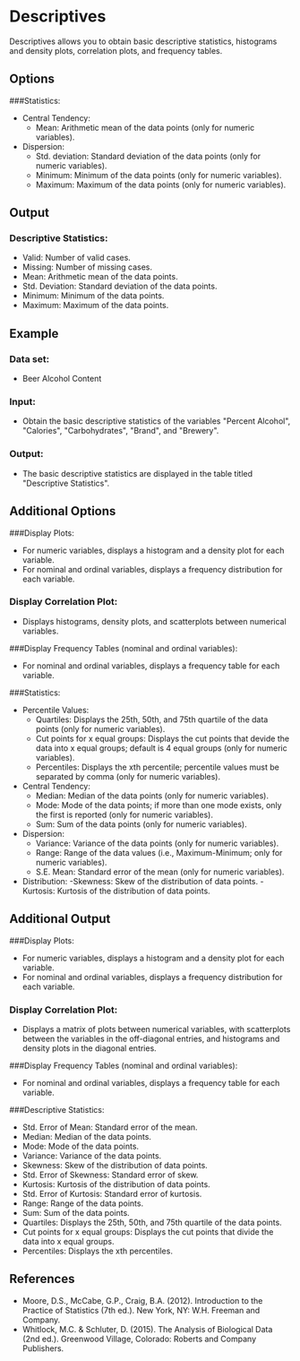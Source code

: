 Descriptives
============

Descriptives allows you to obtain basic descriptive statistics, histograms and density plots, correlation plots, and frequency tables.

Options
-------
###Statistics:
- Central Tendency:
  - Mean: Arithmetic mean of the data points (only for numeric variables).
- Dispersion:
  - Std. deviation: Standard deviation of the data points (only for numeric variables).
  - Minimum: Minimum of the data points (only for numeric variables).
  - Maximum: Maximum of the data points (only for numeric variables).
  
Output
-------
### Descriptive Statistics:
- Valid: Number of valid cases.
- Missing: Number of missing cases.
- Mean: Arithmetic mean of the data points. 
- Std. Deviation: Standard deviation of the data points. 
- Minimum: Minimum of the data points. 
- Maximum: Maximum of the data points. 

Example
-------
### Data set: 
- Beer Alcohol Content

### Input: 
- Obtain the basic descriptive statistics of the variables "Percent Alcohol", "Calories", "Carbohydrates", "Brand", and "Brewery".

### Output: 
- The basic descriptive statistics are displayed in the table titled "Descriptive Statistics".

Additional Options
------------------
###Display Plots:
- For numeric variables, displays a histogram and a density plot for each variable.
- For nominal and ordinal variables, displays a frequency distribution for each variable.

### Display Correlation Plot:
- Displays histograms, density plots, and scatterplots between numerical variables.

###Display Frequency Tables (nominal and ordinal variables):
- For nominal and ordinal variables, displays a frequency table for each variable.

###Statistics:
- Percentile Values:
  - Quartiles: Displays the 25th, 50th, and 75th quartile of the data points (only for numeric variables).
  - Cut points for x equal groups: Displays the cut points that devide the data into x equal groups; default is 4 equal groups (only for numeric variables).
  - Percentiles: Displays the xth percentile; percentile values must be separated by comma (only for numeric variables).
- Central Tendency:
  - Median: Median of the data points (only for numeric variables).
  - Mode: Mode of the data points; if more than one mode exists, only the first is reported (only for numeric variables).
  - Sum: Sum of the data points (only for numeric variables).
- Dispersion:
  - Variance: Variance of the data points (only for numeric variables).
  - Range: Range of the data values (i.e., Maximum-Minimum; only for numeric variables).
  - S.E. Mean: Standard error of the mean (only for numeric variables).
- Distribution:
  -Skewness: Skew of the distribution of data points.
  -Kurtosis: Kurtosis of the distribution of data points.
  
Additional Output
------------------
###Display Plots:
- For numeric variables, displays a histogram and a density plot for each variable.
- For nominal and ordinal variables, displays a frequency distribution for each variable.

### Display Correlation Plot:
- Displays a matrix of plots between numerical variables, with scatterplots between the variables in the off-diagonal entries, and histograms and density plots in the diagonal entries.

###Display Frequency Tables (nominal and ordinal variables):
- For nominal and ordinal variables, displays a frequency table for each variable.

###Descriptive Statistics:
  - Std. Error of Mean: Standard error of the mean.
  - Median: Median of the data points. 
  - Mode: Mode of the data points.
  - Variance: Variance of the data points.
  - Skewness: Skew of the distribution of data points.
  - Std. Error of Skewness: Standard error of skew.
  - Kurtosis: Kurtosis of the distribution of data points.
  - Std. Error of Kurtosis: Standard error of kurtosis.
  - Range: Range of the data points. 
  - Sum: Sum of the data points.
  - Quartiles: Displays the 25th, 50th, and 75th quartile of the data points.
  - Cut points for x equal groups: Displays the cut points that divide the data into x equal groups.
  - Percentiles: Displays the xth percentiles.

References
-------
 - Moore, D.S., McCabe, G.P., Craig, B.A. (2012). Introduction to the Practice of Statistics (7th ed.). New York, NY: W.H. Freeman and Company.
 - Whitlock, M.C. & Schluter, D. (2015). The Analysis of Biological Data (2nd ed.). Greenwood Village, Colorado: Roberts and Company Publishers.

